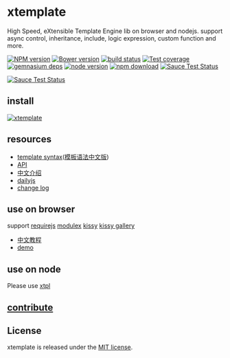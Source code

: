 # xtemplate

High Speed, eXtensible Template Engine lib on browser and nodejs.
support async control, inheritance, include, logic expression, custom function and more.

[![NPM version][npm-image]][npm-url]
[![Bower version][bower-image]][bower-url]
[![build status][travis-image]][travis-url]
[![Test coverage][coveralls-image]][coveralls-url]
[![gemnasium deps][gemnasium-image]][gemnasium-url]
[![node version][node-image]][node-url]
[![npm download][download-image]][download-url]
[![Sauce Test Status](https://saucelabs.com/buildstatus/xtemplate)](https://saucelabs.com/u/xtemplate)

[![Sauce Test Status](https://saucelabs.com/browser-matrix/xtemplate.svg)](https://saucelabs.com/u/xtemplate)


[npm-image]: http://img.shields.io/npm/v/xtemplate.svg?style=flat-square
[npm-url]: http://npmjs.org/package/xtemplate
[bower-image]: http://img.shields.io/bower/v/xtemplate.svg?style=flat-square
[bower-url]: https://github.com/kissyteam/xtemplate
[travis-image]: https://img.shields.io/travis/kissyteam/xtemplate.svg?style=flat-square
[travis-url]: https://travis-ci.org/kissyteam/xtemplate
[coveralls-image]: https://img.shields.io/coveralls/kissyteam/xtemplate.svg?style=flat-square
[coveralls-url]: https://coveralls.io/r/kissyteam/xtemplate?branch=master
[gemnasium-image]: http://img.shields.io/gemnasium/kissyteam/xtemplate.svg?style=flat-square
[gemnasium-url]: https://gemnasium.com/kissyteam/xtemplate
[node-image]: https://img.shields.io/badge/node.js-%3E=_0.10-green.svg?style=flat-square
[node-url]: http://nodejs.org/download/
[download-image]: https://img.shields.io/npm/dm/xtemplate.svg?style=flat-square
[download-url]: https://npmjs.org/package/xtemplate

## install

[![xtemplate](https://nodei.co/npm/xtemplate.png)](https://npmjs.org/package/xtemplate)

## resources

- [template syntax](https://github.com/kissyteam/xtemplate/blob/master/docs/syntax.md)([模板语法中文版](https://github.com/kissyteam/xtemplate/blob/master/docs/syntax-cn.md))
- [API](https://github.com/kissyteam/xtemplate/blob/master/docs/api.md)
- [中文介绍](https://github.com/kissyteam/xtemplate/blob/master/docs/tutorial/introduce.md)
- [dailyjs](http://dailyjs.com/2014/09/24/node-roundup/)
- [change log](https://github.com/kissyteam/xtemplate/blob/master/CHANGELOG.md)

## use on browser

support [requirejs](https://github.com/jrburke/requirejs) [modulex](https://github.com/kissyteam/modulex)
[kissy](http://docs.kissyui.com) [kissy gallery](http://gallery.kissyui.com)

- [中文教程](https://github.com/kissyteam/xtemplate/blob/master/docs/use-on-browser.md)
- [demo](https://github.com/yiminghe/xtemplate-on-browser)

## use on node

Please use [xtpl](https://github.com/kissyteam/xtpl)

## [contribute](https://github.com/kissyteam/xtemplate/blob/master/CONTRIBUTING.md)

## License

xtemplate is released under the [MIT license](http://opensource.org/licenses/MIT).
